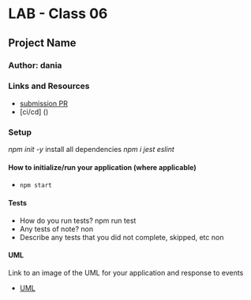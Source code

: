 # LAB - Class 06

## Project Name

### Author: dania

### Links and Resources

- [submission PR](https://github.com/401-advanced-javascript-dania/Lab-Class-06/pull/1)
- [ci/cd] ()


### Setup
*npm init -y*
install all dependencies *npm i jest eslint*
#### How to initialize/run your application (where applicable)

- `npm start`

#### Tests

- How do you run tests?
npm run test
- Any tests of note?
non
- Describe any tests that you did not complete, skipped, etc
non
#### UML

Link to an image of the UML for your application and response to events
- [UML]()
